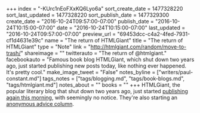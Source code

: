 +++
index = "-KUrc1nEoFXxKQ6Lyo6a"
sort_create_date = 1477328220
sort_last_updated = 1477328220
sort_publish_date = 1477329300
create_date = "2016-10-24T09:57:00-07:00"
publish_date = "2016-10-24T10:15:00-07:00"
date = "2016-10-24T10:15:00-07:00"
last_updated = "2016-10-24T09:57:00-07:00"
preview_url = "69453dcc-c4a2-4fed-7931-cf1d4631e39c"
name = "The return of HTMLGiant"
title = "The return of HTMLGiant"
type = "Note"
link = "http://htmlgiant.com/random/move-to-trash/"
shareimage = ""
twitterauto = "The return of @htmlgiant."
facebookauto = "Famous book blog HTMLGiant, which shut down two years ago, just started publishing new posts today, like nothing ever happened. It's pretty cool."
make_image_tweet = "False"
notes_byline = ["writers/paul-constant.md"]
tags_notes = ["tags/blogging.md", "tags/book-blogs.md", "tags/htmlgiant.md"]
notes_about = ""
books = ""
+++
HTMLGiant, the popular literary blog that shut down two years ago, just started [publishing again this morning](http://htmlgiant.com/random/move-to-trash/), with seemingly no notice. They're also starting an [anonymous advice column](http://htmlgiant.com/blind-items/beatrice-anonymous-advice-on-revenge-beauty-and-life/). 